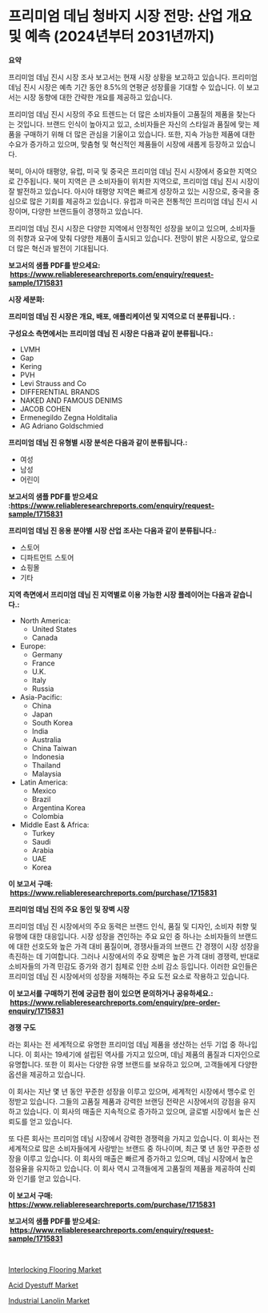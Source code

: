 <p><h1>프리미엄 데님 청바지 시장 전망: 산업 개요 및 예측 (2024년부터 2031년까지)</h1></p><p><strong>요약</strong></p>
<p><p>프리미엄 데님 진시 시장 조사 보고서는 현재 시장 상황을 보고하고 있습니다. 프리미엄 데님 진시 시장은 예측 기간 동안 8.5%의 연평균 성장률을 기대할 수 있습니다. 이 보고서는 시장 동향에 대한 간략한 개요를 제공하고 있습니다.</p><p>프리미엄 데님 진시 시장의 주요 트렌드는 더 많은 소비자들이 고품질의 제품을 찾는다는 것입니다. 브랜드 인식이 높아지고 있고, 소비자들은 자신의 스타일과 품질에 맞는 제품을 구매하기 위해 더 많은 관심을 기울이고 있습니다. 또한, 지속 가능한 제품에 대한 수요가 증가하고 있으며, 맞춤형 및 혁신적인 제품들이 시장에 새롭게 등장하고 있습니다.</p><p>북미, 아시아 태평양, 유럽, 미국 및 중국은 프리미엄 데님 진시 시장에서 중요한 지역으로 간주됩니다. 북미 지역은 큰 소비자들이 위치한 지역으로, 프리미엄 데님 진시 시장이 잘 발전하고 있습니다. 아시아 태평양 지역은 빠르게 성장하고 있는 시장으로, 중국을 중심으로 많은 기회를 제공하고 있습니다. 유럽과 미국은 전통적인 프리미엄 데님 진시 시장이며, 다양한 브랜드들이 경쟁하고 있습니다.</p><p>프리미엄 데님 진시 시장은 다양한 지역에서 안정적인 성장을 보이고 있으며, 소비자들의 취향과 요구에 맞춰 다양한 제품이 출시되고 있습니다. 전망이 밝은 시장으로, 앞으로 더 많은 혁신과 발전이 기대됩니다.</p></p>
<p><strong>보고서의 샘플 PDF를 받으세요: &nbsp;<a href="https://www.reliableresearchreports.com/enquiry/request-sample/1715831">https://www.reliableresearchreports.com/enquiry/request-sample/1715831</a></strong></p>
<p><strong>시장 세분화:</strong></p>
<p><strong> 프리미엄 데님 진 시장은 개요, 배포, 애플리케이션 및 지역으로 더 분류됩니다. :</strong></p>
<p><strong>구성요소 측면에서는 프리미엄 데님 진 시장은 다음과 같이 분류됩니다.:</strong></p>
<p><ul><li>LVMH</li><li>Gap</li><li>Kering</li><li>PVH</li><li>Levi Strauss and Co</li><li>DIFFERENTIAL BRANDS</li><li>NAKED AND FAMOUS DENIMS</li><li>JACOB COHEN</li><li>Ermenegildo Zegna Holditalia</li><li>AG Adriano Goldschmied</li></ul></p>
<p><strong> 프리미엄 데님 진 유형별 시장 분석은 다음과 같이 분류됩니다.:</strong></p>
<p><ul><li>여성</li><li>남성</li><li>어린이</li></ul></p>
<p><strong>보고서의 샘플 PDF를 받으세요 :<a href="https://www.reliableresearchreports.com/enquiry/request-sample/1715831">https://www.reliableresearchreports.com/enquiry/request-sample/1715831</a></strong></p>
<p><strong> 프리미엄 데님 진 응용 분야별 시장 산업 조사는 다음과 같이 분류됩니다.:</strong></p>
<p><ul><li>스토어</li><li>디파트먼트 스토어</li><li>쇼핑몰</li><li>기타</li></ul></p>
<p><strong>지역 측면에서 프리미엄 데님 진 지역별로 이용 가능한 시장 플레이어는 다음과 같습니다.:</strong></p>
<p><ul>
    <li>
        North America:
        <ul>
            <li>United States</li>
            <li>Canada</li>
        </ul>
    </li>
    <li>
        Europe:
        <ul>
            <li>Germany</li>
            <li>France</li>
            <li>U.K.</li>
            <li>Italy</li>
            <li>Russia</li>
        </ul>
    </li>
    <li>
        Asia-Pacific:
        <ul>
            <li>China</li>
            <li>Japan</li>
            <li>South Korea</li>
            <li>India</li>
            <li>Australia</li>
            <li>China Taiwan</li>
            <li>Indonesia</li>
            <li>Thailand</li>
            <li>Malaysia</li>
        </ul>
    </li>
    <li>
        Latin America:
        <ul>
            <li>Mexico</li>
            <li>Brazil</li>
            <li>Argentina Korea</li>
            <li>Colombia</li>
        </ul>
    </li>
    <li>
        Middle East & Africa:
        <ul>
            <li>Turkey</li>
            <li>Saudi</li>
            <li>Arabia</li>
            <li>UAE</li>
            <li>Korea</li>
        </ul>
    </li>
    </ul></p>
<p><strong>이 보고서 구매: &nbsp;<a href="https://www.reliableresearchreports.com/purchase/1715831">https://www.reliableresearchreports.com/purchase/1715831</a></strong></p>
<p><strong>프리미엄 데님 진의 주요 동인 및 장벽 시장</strong></p>
<p><p>프리미엄 데님 진 시장에서의 주요 동력은 브랜드 인식, 품질 및 디자인, 소비자 취향 및 유행에 대한 대응입니다. 시장 성장을 견인하는 주요 요인 중 하나는 소비자들의 브랜드에 대한 선호도와 높은 가격 대비 품질이며, 경쟁사들과의 브랜드 간 경쟁이 시장 성장을 촉진하는 데 기여합니다. 그러나 시장에서의 주요 장벽은 높은 가격 대비 경쟁력, 반대로 소비자들의 가격 민감도 증가와 경기 침체로 인한 소비 감소 등입니다. 이러한 요인들은 프리미엄 데님 진 시장에서의 성장을 저해하는 주요 도전 요소로 작용하고 있습니다.</p></p>
<p><strong>이 보고서를 구매하기 전에 궁금한 점이 있으면 문의하거나 공유하세요.: &nbsp;<a href="https://www.reliableresearchreports.com/enquiry/pre-order-enquiry/1715831">https://www.reliableresearchreports.com/enquiry/pre-order-enquiry/1715831</a></strong></p>
<p><strong>경쟁 구도</strong></p>
<p><p>라는 회사는 전 세계적으로 유명한 프리미엄 데님 제품을 생산하는 선두 기업 중 하나입니다. 이 회사는 19세기에 설립된 역사를 가지고 있으며, 데님 제품의 품질과 디자인으로 유명합니다. 또한 이 회사는 다양한 유명 브랜드를 보유하고 있으며, 고객들에게 다양한 옵션을 제공하고 있습니다.</p><p>이 회사는 지난 몇 년 동안 꾸준한 성장을 이루고 있으며, 세계적인 시장에서 맹수로 인정받고 있습니다. 그들의 고품질 제품과 강력한 브랜딩 전략은 시장에서의 강점을 유지하고 있습니다. 이 회사의 매출은 지속적으로 증가하고 있으며, 글로벌 시장에서 높은 신뢰도를 얻고 있습니다.</p><p>또 다른 회사는 프리미엄 데님 시장에서 강력한 경쟁력을 가지고 있습니다. 이 회사는 전 세계적으로 많은 소비자들에게 사랑받는 브랜드 중 하나이며, 최근 몇 년 동안 꾸준한 성장을 이루고 있습니다. 이 회사의 매출은 빠르게 증가하고 있으며, 데님 시장에서 높은 점유율을 유지하고 있습니다. 이 회사 역시 고객들에게 고품질의 제품을 제공하여 신뢰와 인기를 얻고 있습니다.</p></p>
<p><strong>이 보고서 구매: &nbsp; <a href="https://www.reliableresearchreports.com/purchase/1715831">https://www.reliableresearchreports.com/purchase/1715831</a></strong></p>
<p><strong>보고서의 샘플 PDF를 받으세요: &nbsp;<a href="https://www.reliableresearchreports.com/enquiry/request-sample/1715831">https://www.reliableresearchreports.com/enquiry/request-sample/1715831</a></strong><strong></strong></p>
<p>&nbsp;</p>
<p><p><a href="https://github.com/RoccoManning/Market-Research-Report-List-4/blob/main/interlocking-flooring-market.md">Interlocking Flooring Market</a></p><p><a href="https://github.com/gulaimolin/Market-Research-Report-List-3/blob/main/acid-dyestuff-market.md">Acid Dyestuff Market</a></p><p><a href="https://github.com/edytherolanlouisejk1miz0wig/Market-Research-Report-List-1/blob/main/industrial-lanolin-market.md">Industrial Lanolin Market</a></p></p>